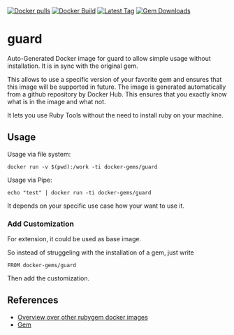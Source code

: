 [![Docker pulls](https://img.shields.io/docker/pulls/rubygem/guard.svg)](https://hub.docker.com/r/rubygem/guard/)
[![Docker Build](https://img.shields.io/docker/automated/rubygem/guard.svg)](https://hub.docker.com/r/rubygem/guard/)
[![Latest Tag](https://img.shields.io/github/tag/docker-rubygem/guard.svg)](https://hub.docker.com/r/rubygem/guard/)
[![Gem Downloads](https://img.shields.io/gem/dt/guard.svg)](https://rubygems.org/gems/guard/)
# guard

Auto-Generated Docker image for guard to allow simple usage without installation.
It is in sync with the original gem.

This allows to use a specific version of your favorite gem and ensures that this image will be supported in future.
The image is generated automatically from a github repository by Docker Hub.
This ensures that you exactly know what is in the image and what not.

It lets you use Ruby Tools without the need to install ruby on your machine.

## Usage

Usage via file system:

`docker run -v $(pwd):/work -ti docker-gems/guard`

Usage via Pipe:

`echo "test" | docker run -ti docker-gems/guard`

It depends on your specific use case how your want to use it.

### Add Customization

For extension, it could be used as base image.

So instead of struggeling with the installation of a gem, just write

`FROM docker-gems/guard`

Then add the customization.

## References

 - [Overview over other rubygem docker images](https://github.com/thinkbot/docker-rubygem)
 - [Gem](https://rubygems.org/gems/guard/)
